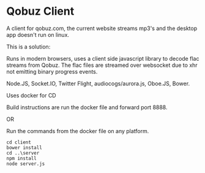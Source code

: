 Qobuz Client
===========

A client for qobuz.com, the current website streams mp3's and the desktop app doesn't run on linux.

This is a solution:

Runs in modern browsers, uses a client side javascript library to decode flac streams from Qobuz.
The flac files are streamed over websocket due to xhr not emitting binary progress events.

Node.JS, Socket.IO, Twitter Flight, audiocogs/aurora.js, Oboe.JS, Bower.

Uses docker for CD


Build instructions are run the docker file and forward port 8888.

OR

Run the commands from the docker file on any platform.

```
cd client
bower install
cd ..\server
npm install
node server.js
```
